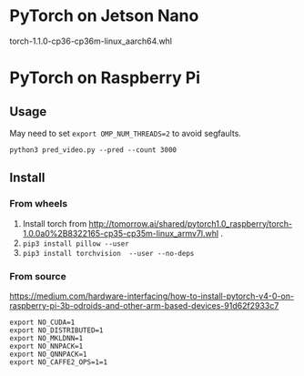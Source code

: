 # PyTorch on Jetson Nano
torch-1.1.0-cp36-cp36m-linux_aarch64.whl

# PyTorch on Raspberry Pi

## Usage
May need to set `export OMP_NUM_THREADS=2` to avoid segfaults.
```
python3 pred_video.py --pred --count 3000
```

## Install
### From wheels
1. Install torch from http://tomorrow.ai/shared/pytorch1.0_raspberry/torch-1.0.0a0%2B8322165-cp35-cp35m-linux_armv7l.whl .
1. `pip3 install pillow --user`
1. `pip3 install torchvision  --user --no-deps`

### From source
https://medium.com/hardware-interfacing/how-to-install-pytorch-v4-0-on-raspberry-pi-3b-odroids-and-other-arm-based-devices-91d62f2933c7

```
export NO_CUDA=1
export NO_DISTRIBUTED=1
export NO_MKLDNN=1 
export NO_NNPACK=1
export NO_QNNPACK=1
export NO_CAFFE2_OPS=1=1
```
